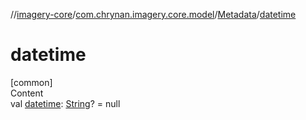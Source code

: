 //[imagery-core](../../../index.md)/[com.chrynan.imagery.core.model](../index.md)/[Metadata](index.md)/[datetime](datetime.md)



# datetime  
[common]  
Content  
val [datetime](datetime.md): [String](https://kotlinlang.org/api/latest/jvm/stdlib/kotlin/-string/index.html)? = null  



